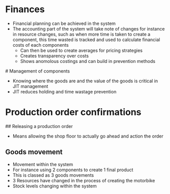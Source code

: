 

# Finances

- Financial planning can be achieved in the system
- The accounting part of the system will take note of changes for instance in resource changes, such as when more time is taken to create a component, this time wasted is tracked and used to calculate financial costs of each components
    + Can then be used to create averages for pricing strategies
    + Creates transparency over costs
    + Shows anomolous costings and can build in prevention methods

# Management of components
- Knowing where the goods are and the value of the goods is critical in JIT management
- JIT reduces holding and time wastage prevention

# Production order confirmations

## Releasing a production order
- Means allowing the shop floor to actually go ahead and action the order

## Goods movement
- Movement within the system
- For instance using 2 components to create 1 final product
- This is classed as 3 goods movements
- 3 Resources have changed in the process of creating the motorbike
- Stock levels changing within the system

# 
